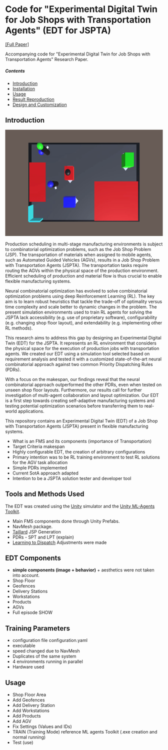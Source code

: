 # Code for "Experimental Digital Twin for Job Shops with Transportation Agents" (EDT for JSPTA)
[[Full Paper]](PLACEHOLDER)

Accompanying code for "Experimental Digital Twin for Job Shops with Transportation Agents" Research Paper. 

##### Contents  
- [Introduction](#intro)  
- [Installation](#install)
- [Usage](#usage)
- [Result Reproduction](#repro)
- [Design and Customization](#dc)
   

<a name="intro"/>

## Introduction
<p align="center">
   <img src="https://github.com/aymengan/EDT_JSPTA/blob/main/media/Layout%203.gif" width="600" height="340"/>
</p>

Production scheduling in multi-stage manufacturing environments is subject to combinatorial optimization problems, such as the Job Shop Problem (JSP). The transportation of materials when assigned to mobile agents, such as Automated Guided Vehicles (AGVs), results in a Job Shop Problem with Transportation Agents (JSPTA). The transportation tasks require routing the AGVs within the physical space of the production environment. Efficient scheduling of production and material flow is thus crucial to enable flexible manufacturing systems.

Neural combinatorial optimization has evolved to solve combinatorial optimization problems using deep Reinforcement Learning (RL). The key aim is to learn robust heuristics that tackle the trade-off of optimality versus time complexity and scale better to dynamic changes in the problem. The present simulation environments used to train RL agents for solving the JSPTA lack accessibility (e.g. use of proprietary software), configurability (e.g. changing shop floor layout), and extendability (e.g. implementing other RL methods).

This research aims to address this gap by designing an Experimental Digital Twin (EDT) for the JSPTA. It represents an RL environment that considers the physical space for the execution of production jobs with transportation agents. We created our EDT using a simulation tool selected based on requirement analysis and tested it with a customized state-of-the-art neural combinatorial approach against two common Priority Dispatching Rules (PDRs).

With a focus on the makespan, our findings reveal that the neural combinatorial approach outperformed the other PDRs, even when tested on unseen shop floor layouts. Furthermore, our results call for further investigation of multi-agent collaboration and layout optimization. Our EDT is a first step towards creating self-adaptive manufacturing systems and testing potential optimization scenarios before transferring them to real-world applications.



This repository contains an Experimental Digital Twin (EDT) of a Job Shop with Transportation Agents (JSPTA) present in flexible manufacturing systems.
- What is an FMS and its components (importance of Transportation)
- Target Criteria makespan
- Highly configurable EDT, the creation of arbitrary configurations
- Primary intention was to be RL training environment to test RL solutions for the AGV task allocation
- Simple PDRs implemented 
- Current SotA approach adapted
- Intention to be a JSPTA solution tester and developer tool

## Tools and Methods Used
The EDT was created using the [Unity](https://unity.com/) simulator and the [Unity ML-Agents Toolkit](https://github.com/Unity-Technologies/ml-agents). 
- Main FMS components done through Unity Prefabs. 
- NavMesh package. 
- [Taillard](https://doi.org/10.1016/0377-2217(93)90182-M) JSP Generation
- PDRs - SPT and LPT (explain)
- [Learning to Dispatch](https://doi.org/10.48550/arXiv.2010.12367) Adjustments were made

## EDT Components
- **simple components (image + behavior)** + aesthetics were not taken into account.
- Shop Floor
- Geofences
- Delivery Stations
- Workstations 
- Products
- AGVs
- Full episode SHOW

## Training Parameters
- configuration file configuration.yaml 
- executable
- speed changed due to NavMesh
- Duplicates of the same system
- 4 environments running in parallel 
- Hardware used

## Usage
- Shop Floor Area
- Add Geofences
- Add Delivery Station
- Add Workstations
- Add Products
- Add AGV
- Fix Settings (Values and IDs)
- TRAIN (Training Mode) reference ML agents Toolkit (.exe creation and normal running)
- Test (use)
